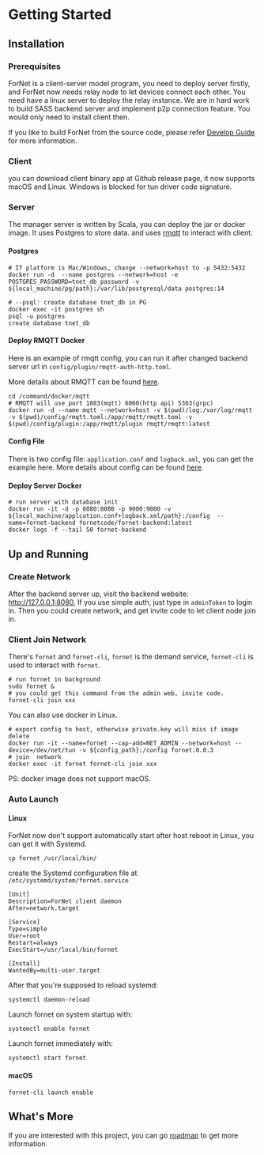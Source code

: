 # Getting Started

## Installation

### Prerequisites
ForNet is a client-server model program, you need to deploy server firstly,
and ForNet now needs relay node to let devices connect each other. You need have a linux server to deploy the relay instance.
We are in hard work to build SASS backend server and implement p2p connection feature. You would only need to install client then.

If you like to build ForNet from the source code, please refer [Develop Guide](./develop) for more information.

### Client
you can download client binary app at Github <a :href="`${$sourceUrl}/releases`">release page</a>, it now supports macOS and Linux.
Windows is blocked for tun driver code signature.

### Server
The manager server is written by Scala, you can deploy the jar or docker image. It uses Postgres to store data. and uses [rmqtt](https://github.com/rmqtt/rmqtt) to interact with client.
#### Postgres
```shell
# If platform is Mac/Windows, change --network=host to -p 5432:5432
docker run -d  --name postgres --network=host -e POSTGRES_PASSWORD=tnet_db_password -v ${local_machine/pg/path}:/var/lib/postgresql/data postgres:14

# --psql: create database tnet_db in PG
docker exec -it postgres sh
psql -u postgres
create database tnet_db
```

#### Deploy RMQTT Docker
Here is an example of rmqtt <a :href="$sourceUrl + '/command/docker/mqtt'">config</a>, you can run it after changed backend server url in `config/plugin/rmqtt-auth-http.toml`.

More details about RMQTT can be found [here](https://github.com/rmqtt/rmqtt).
```shell
cd /command/docker/mqtt
# RMQTT will use port 1883(mqtt) 6060(http api) 5363(grpc)
docker run -d --name mqtt --network=host -v $(pwd)/log:/var/log/rmqtt -v $(pwd)/config/rmqtt.toml:/app/rmqtt/rmqtt.toml -v $(pwd)/config/plugin:/app/rmqtt/plugin rmqtt/rmqtt:latest
```

#### Config File
There is two config file: `application.conf` and `logback.xml`, you can get the example <a :href="$sourceUrl + '/command/docker/backend/config'">here</a>.
More details about config can be found [here](config.md).

#### Deploy Server Docker

```shell
# run server with database init
docker run -it -d -p 8080:8080 -p 9000:9000 -v ${local_machine/applcation.conf+logback.xml/path}:/config  --name=fornet-backend fornetcode/fornet-backend:latest
docker logs -f --tail 50 fornet-backend
```

## Up and Running

### Create Network
After the backend server up, visit the backend website: http://127.0.0.1:8080, If you use simple auth, just type in `adminToken` to login in.
Then you could create network, and get invite code to let client node join in.

### Client Join Network 
There's `fornet` and `fornet-cli`, `fornet` is the demand service, `fornet-cli` is used to interact with `fornet`.
```shell
# run fornet in background 
sudo fornet &
# you could get this command from the admin web, invite code.
fornet-cli join xxx
```
You can also use docker in Linux.
```shell
# export config to host, otherwise private.key will miss if image delete
docker run -it --name=fornet --cap-add=NET_ADMIN --network=host --device=/dev/net/tun -v ${config_path}:/config fornet:0.0.3
# join  network
docker exec -it fornet fornet-cli join xxx
```
PS: docker image does not support macOS. 

### Auto Launch
#### Linux
ForNet now don't support automatically start after host reboot in Linux, you can get it with Systemd.
```
cp fornet /usr/local/bin/
```
create the Systemd configuration file at `/etc/systemd/system/fornet.service`
```
[Unit]
Description=ForNet client daemon
After=network.target

[Service]
Type=simple
User=root
Restart=always
ExecStart=/usr/local/bin/fornet

[Install]
WantedBy=multi-user.target

```

After that you're supposed to reload systemd:
```
systemctl daemon-reload
```

Launch fornet on system startup with:
```
systemctl enable fornet
```
Launch fornet immediately with:
```
systemctl start fornet
```

#### macOS
```shell
fornet-cli launch enable
```
## What's More
If you are interested with this project, you can go [roadmap](../plan) to get more information.